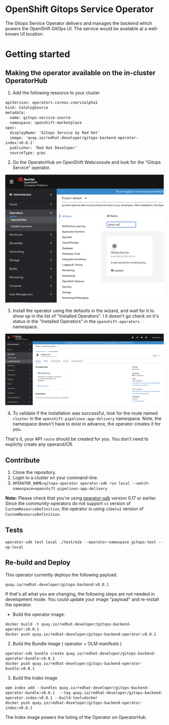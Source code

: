 # OpenShift Gitops Service Operator

The Gitops Service Operator delivers and manages the backend which powers the OpenShift GitOps UI.
The service would be available at a well-known UI location.

# Getting started

## Making the operator available on the in-cluster OperatorHub

1. Add the following resource to your cluster

```
apiVersion: operators.coreos.com/v1alpha1
kind: CatalogSource
metadata:
  name: gitops-service-source
  namespace: openshift-marketplace
spec:
  displayName: 'Gitops Service by Red Hat'
  image: 'quay.io/redhat-developer/gitops-backend-operator-index:v0.0.1'
  publisher: 'Red Hat Developer'
  sourceType: grpc
```

2. Go the OperatorHub on OpenShift Webconsole and look for the "Gitops Service" operator.



![a relative link](docs/assets/operatorhub-listing.png)

3. Install the operator using the defaults in the wizard, and wait for it to show up in the list of "Installed Operators". I it doesn't go check on it's status in the "Installed Operators" in the `openshift-operators` namespace.

![a relative link](docs/assets/installed-operator.png)

4. To validate if the installation was successful, look for the route named `cluster` in the `openshift-pipelines-app-delivery` namespace. Note, the namespace doesn't have to exist in advance, the operator creates it for you.

That's it, your API `route` should be created for you. You don't need to expliclty create any operand/CR.

## Contribute


1. Clone the repository.
2. Login to a cluster on your command-line.
3. `OPERATOR_NAME=gitops-operator operator-sdk run local --watch-namespace=openshift-pipelines-app-delivery`

**Note:** Please check that you're using [operator-sdk]( https://github.com/operator-framework/operator-sdk/releases/tag/v0.17.2) version 0.17 or earlier. Since the community-operators do not support `v1` version of `CustomResourceDefinition`, the operator is using `v1beta1` version of `CustomResourceDefinition`.

## Tests

```
operator-sdk test local ./test/e2e --operator-namespace gitops-test --up-local
```

## Re-build and Deploy

This operator currently deploys the following payload.

```
quay.io/redhat-developer/gitops-backend:v0.0.1
```

If that's all what you are changing, the following steps are not needed in development
mode. You could update your image "payload" and re-install the operator.

* Build the operator image.

```
docker build -t quay.io/redhat-developer/gitops-backend-operator:v0.0.1
docker push quay.io/redhat-developer/gitops-backend-operator:v0.0.1
```


2. Build the Bundle image ( operator + OLM manifests )

```
operator-sdk bundle create quay.io/redhat-developer/gitops-backend-operator-bundle:v0.0.1
docker push quay.io/redhat-developer/gitops-backend-operator-bundle:v0.0.1
```

3. Build the Index image

```
opm index add --bundles quay.io/redhat-developer/gitops-backend-operator-bundle:v0.0.1  --tag quay.io/redhat-developer/gitops-backend-operator-index:v0.0.1 --build-tool=docker
docker push quay.io/redhat-developer/gitops-backend-operator-index:v0.0.1
```

The Index image powers the listing of the Operator on OperatorHub.
